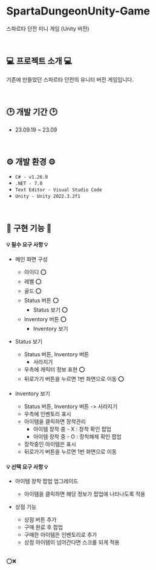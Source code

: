 # SpartaDungeonUnity-Game

스파르타 던전 미니 게임 (Unity 버전)

<br>

## 💻 프로젝트 소개 💻

기존에 만들었던 스파르타 던전의 유니티 버전 게임입니다.

<br>

## 🕑 개발 기간 🕑

- 23.09.19 ~ 23.09

<br>

## ⚙️ 개발 환경 ⚙️

- `C# - v1.26.0`
- `.NET - 7.0`
- `Text Editor - Visual Studio Code`
- `Unity - Unity 2022.3.2f1`

<br>

## 🔫 구현 기능 🔫

#### 💡 필수 요구 사항 💡

- 메인 화면 구성

  - 아이디 ⭕️
  - 레벨 ⭕️
  - 골드 ⭕️
  - Status 버튼 ⭕️
    - Status 보기 ⭕️
  - Inventory 버튼 ⭕️
    - Inventory 보기

- Status 보기

  - Status 버튼, Inventory 버튼
    - 사라지기
  - 우측에 캐릭터 정보 표현 ⭕️
  - 뒤로가기 버튼을 누르면 1번 화면으로 이동 ⭕️

- Inventory 보기
  - Status 버튼, Inventory 버튼 -> 사라지기
  - 우측에 인벤토리 표시
  - 아이템을 클릭하면 장착관리
    - 아이템 장착 중 - X : 장착 확인 팝업
    - 아이템 장착 중 - O : 장착해제 확인 팝업
  - 장착중인 아이템은 표시
  - 뒤로가기 버튼을 누르면 1번 화면으로 이동

#### 💡 선택 요구 사항 💡

- 아이템 장착 팝업 업그레이드

  - 아이템을 클릭하면 해당 정보가 팝업에 나타나도록 적용

- 상점 기능
  - 상점 버튼 추가
  - 구매 완료 후 팝업
  - 구매한 아이템은 인벤토리로 추가
  - 상점 아이템이 넘어간다면 스크롤 되게 적용

<br>
⭕️❌
